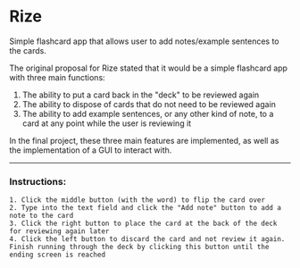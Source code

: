 # Rize
Simple flashcard app that allows user to add notes/example sentences to the cards.

The original proposal for Rize stated that it would be a simple flashcard app with three main functions: 
1. The ability to put a card back in the "deck" to be reviewed again
2. The ability to dispose of cards that do not need to be reviewed again
3. The ability to add example sentences, or any other kind of note, to a card at any point while the user is reviewing it

In the final project, these three main features are implemented, as well as the implementation of a GUI to interact with.

---

### Instructions:

```
1. Click the middle button (with the word) to flip the card over
2. Type into the text field and click the "Add note" button to add a note to the card
3. Click the right button to place the card at the back of the deck for reviewing again later
4. Click the left button to discard the card and not review it again. Finish running through the deck by clicking this button until the ending screen is reached
```

